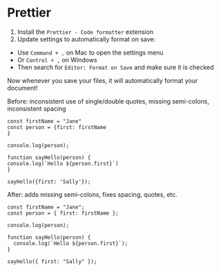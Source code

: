 # Prettier

1. Install the `Prettier - Code formatter` extension
2. Update settings to automatically format on save:

- Use `Command + ,` on Mac to open the settings menu
- Or `Control + ,` on Windows
- Then search for `Editor: Format on Save` and make sure it is checked

Now whenever you save your files, it will automatically format your document!

Before: inconsistent use of single/double quotes, missing semi-colons, inconsistent spacing

```
const firstName = "Jane"
const person = {first: firstName
}

console.log(person);

function sayHello(person) {
console.log(`Hello ${person.first}`)
}

sayHello({first: 'Sally'});
```

After: adds missing semi-colons, fixes spacing, quotes, etc.

```
const firstName = "Jane";
const person = { first: firstName };

console.log(person);

function sayHello(person) {
  console.log(`Hello ${person.first}`);
}

sayHello({ first: "Sally" });
```
